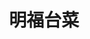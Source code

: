 ---
title: "明福台菜"
description: "明福台菜"
layout: shop
keywords:
  - 美食競賽
  - 台灣美食
  - 美食精選
datePublished: "2025-06-30"
dateModified: "2025-07-03"
city: "台北市"
district: "中山區"
address: "台北市中山區中山北路二段137巷18-1號"
phone: "0225629287"
geo: "25.061657306165262, 121.52426435490648"
google_map: "https://maps.app.goo.gl/QyMYUT9nqXdwE6KH8"
footinder: "https://footinder.com.tw/%E5%8F%B0%E5%8C%97%E5%B8%82%E4%B8%AD%E5%B1%B1%E5%8D%80/31277/"
official: "https://www.facebook.com/profile.php?id=100064062872022"
award:
  - name: "500盤"
    year: "2024"
    entries:
      - dishes:
          - "清燉牛肉羹"
          - "粉嫩豬肝"

---